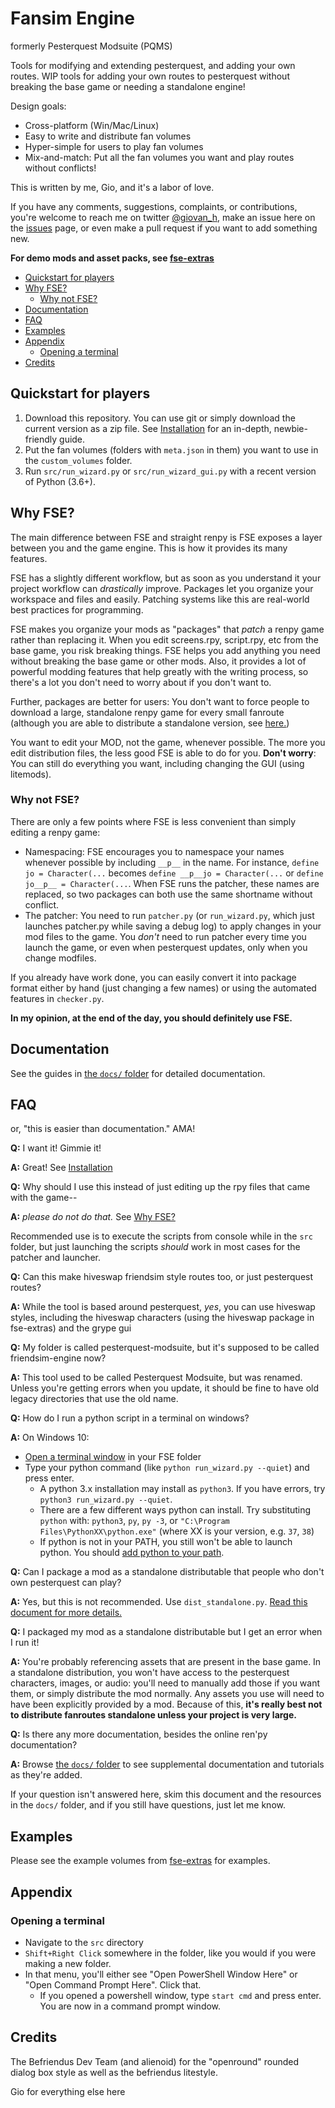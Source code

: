 # Fansim Engine

formerly Pesterquest Modsuite (PQMS)

Tools for modifying and extending pesterquest, and adding your own routes. WIP tools for adding your own routes to pesterquest without breaking the base game or needing a standalone engine!

Design goals:

- Cross-platform (Win/Mac/Linux)
- Easy to write and distribute fan volumes
- Hyper-simple for users to play fan volumes
- Mix-and-match: Put all the fan volumes you want and play routes without conflicts!



This is written by me, Gio, and it's a labor of love.

If you have any comments, suggestions, complaints, or contributions, you're welcome to reach me on twitter [@giovan_h](https://twitter.com/giovan_h), make an issue here on the [issues](https://github.com/GiovanH/pesterquest-modsuite/issues) page, or even make a pull request if you want to add something new.

**For demo mods and asset packs, see [fse-extras](https://github.com/GiovanH/fse-extras)**

<!-- MarkdownTOC -->

- [Quickstart for players](#quickstart-for-players)
- [Why FSE?](#why-fse)
    - [Why not FSE?](#why-not-fse)
- [Documentation](#documentation)
- [FAQ](#faq)
- [Examples](#examples)
- [Appendix](#appendix)
    - [Opening a terminal](#opening-a-terminal)
- [Credits](#credits)

<!-- /MarkdownTOC -->

## Quickstart for players

1. Download this repository. You can use git or simply download the current version as a zip file. See [Installation](doc/installation.md) for an in-depth, newbie-friendly guide.
2. Put the fan volumes (folders with `meta.json` in them) you want to use in the `custom_volumes` folder.
3. Run `src/run_wizard.py` or `src/run_wizard_gui.py` with a recent version of Python (3.6+).

## Why FSE?

The main difference between FSE and straight renpy is FSE exposes a layer between you and the game engine. This is how it provides its many features.

FSE has a slightly different workflow, but as soon as you understand it your project workflow can *drastically* improve. Packages let you organize your workspace and files and easily. Patching systems like this are real-world best practices for programming.

FSE makes you organize your mods as "packages" that *patch* a renpy game rather than replacing it. When you edit screens.rpy, script.rpy, etc from the base game, you risk breaking things. FSE helps you add anything you need without breaking the base game or other mods. Also, it provides a lot of powerful modding features that help greatly with the writing process, so there's a lot you don't need to worry about if you don't want to.

Further, packages are better for users: You don't want to force people to download a large, standalone renpy game for every small fanroute (although you are able to distribute a standalone version, see [here.](./doc/pqlite.md))

You want to edit your MOD, not the game, whenever possible. The more you edit distribution files, the less good FSE is able to do for you. **Don't worry**: You can still do everything you want, including changing the GUI (using litemods).

### Why not FSE?

There are only a few points where FSE is less convenient than simply editing a renpy game:

- Namespacing: FSE encourages you to namespace your names whenever possible by including `__p__` in the name. For instance, `define jo = Character(...` becomes `define __p__jo = Character(...` or `define jo__p__ = Character(...`. When FSE runs the patcher, these names are replaced, so two packages can both use the same shortname without conflict.
- The patcher: You need to run `patcher.py` (or `run_wizard.py`, which just launches patcher.py while saving a debug log) to apply changes in your mod files to the game. You *don't* need to run patcher every time you launch the game, or even when pesterquest updates, only when you change modfiles. 

If you already have work done, you can easily convert it into package format either by hand (just changing a few names) or using the automated features in `checker.py`.

**In my opinion, at the end of the day, you should definitely use FSE.**


## Documentation

See the guides in [the `docs/` folder](./doc/) for detailed documentation.



## FAQ

or, "this is easier than documentation." AMA!



**Q:** I want it! Gimmie it!

**A:** Great! See [Installation](doc/Installation.md)

**Q:** Why should I use this instead of just editing up the rpy files that came with the game--

**A:** *please do not do that.* See [Why FSE?](#why-fse)

Recommended use is to execute the scripts from console while in the `src` folder, but just launching the scripts *should* work in most cases for the patcher and launcher.

**Q:** Can this make hiveswap friendsim style routes too, or just pesterquest routes?

**A:** While the tool is based around pesterquest, *yes*, you can use hiveswap styles, including the hiveswap characters (using the hiveswap package in fse-extras) and the grype gui

**Q:** My folder is called pesterquest-modsuite, but it's supposed to be called friendsim-engine now?

**A:** This tool used to be called Pesterquest Modsuite, but was renamed. Unless you're getting errors when you update, it should be fine to have old legacy directories that use the old name.

**Q:** How do I run a python script in a terminal on windows?

**A:** On Windows 10:

- [Open a terminal window](#opening-a-terminal) in your FSE folder
- Type your python command (like `python run_wizard.py --quiet`) and press enter.
  - A python 3.x installation may install as `python3`. If you have errors, try `python3 run_wizard.py --quiet`.
  - There are a few different ways python can install. Try substituting `python` with: `python3`, `py`, `py -3`, or `"C:\Program Files\PythonXX\python.exe"` (where XX is your version, e.g. `37`, `38`)
  - If python is not in your PATH, you still won't be able to launch python. You should [add python to your path](https://duckduckgo.com/?q=add+python+3+to+path&t=vivaldi&ia=web). 

**Q:** Can I package a mod as a standalone distributable that people who don't own pesterquest can play?

**A:** Yes, but this is not recommended. Use `dist_standalone.py`. [Read this document for more details.](./doc/pqlite.md)

**Q:** I packaged my mod as a standalone distributable but I get an error when I run it!

**A:** You're probably referencing assets that are present in the base game. In a standalone distribution, you won't have access to the pesterquest characters, images, or audio: you'll need to manually add those if you want them, or simply distribute the mod normally. Any assets you use will need to have been explicitly provided by a mod. Because of this, **it's really best not to distribute fanroutes standalone unless your project is very large.**

**Q:** Is there any more documentation, besides the online ren'py documentation?

**A:** Browse [the `docs/` folder](./doc/) to see supplemental documentation and tutorials as they're added.

If your question isn't answered here, skim this document and the resources in the `docs/` folder, and if you still have questions, just let me know.


## Examples

Please see the example volumes from [fse-extras](https://github.com/GiovanH/fse-extras) for examples. 

## Appendix

### Opening a terminal

- Navigate to the `src` directory
- `Shift+Right Click` somewhere in the folder, like you would if you were making a new folder.
- In that menu, you'll either see "Open PowerShell Window Here" or "Open Command Prompt Here". Click that.
  - If you opened a powershell window, type `start cmd` and press enter. You are now in a command prompt window.

## Credits

The Befriendus Dev Team (and alienoid) for the "openround" rounded dialog box style as well as the befriendus litestyle.

Gio for everything else here


